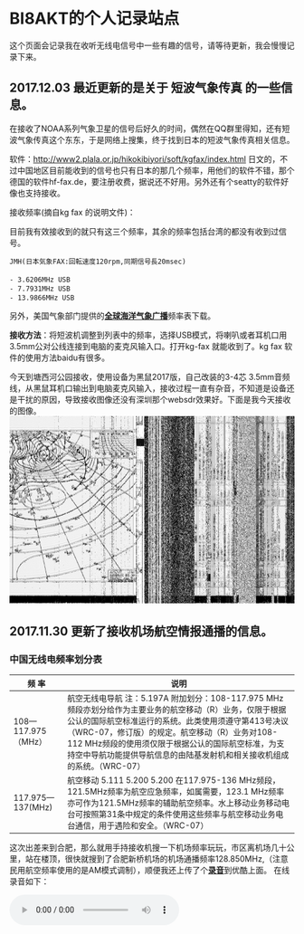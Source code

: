 # BI8AKT的个人记录站点

这个页面会记录我在收听无线电信号中一些有趣的信号，请等待更新，我会慢慢记录下来。


## 2017.12.03 最近更新的是关于 短波气象传真 的一些信息。

在接收了NOAA系列气象卫星的信号后好久的时间，偶然在QQ群里得知，还有短波气象传真这个东东，于是网络上搜集，终于找到日本的短波气象传真相关信息。

软件：http://www2.plala.or.jp/hikokibiyori/soft/kgfax/index.html  日文的，不过中国地区目前能收到的信号也只有日本的那几个频率，用他们的软件不错，那个德国的软件hf-fax.de，要注册收费，据说还不好用。另外还有个seatty的软件好像也支持接收。

接收频率\(摘自kg fax 的说明文件)：

目前我有效接收到的就只有这三个频率，其余的频率包括台湾的都没有收到过信号。

```
JMH(日本気象FAX:回転速度120rpm,同期信号長20msec)

- 3.6206MHz USB
- 7.7931MHz USB
- 13.9866MHz USB
```
另外，美国气象部门提供的[**全球海洋气象广播**](http://www.nws.noaa.gov/om/marine/rfax.pdf)频率表下载。

**接收方法**：将短波机调整到列表中的频率，选择USB模式，将喇叭或者耳机口用3.5mm公对公线连接到电脑的麦克风输入口。打开kg-fax 就能收到了。kg fax 软件的使用方法baidu有很多。

今天到塘西河公园接收，使用设备为黑鼠2017版，自己改装的3-4芯 3.5mm音频线，从黑鼠耳机口输出到电脑麦克风输入，接收过程一直有杂音，不知道是设备还是干扰的原因，导致接收图像还没有深圳那个websdr效果好。下面是我今天接收的图像。
![image](https://github.com/cql1983/BI8AKT/blob/master/docs/tangxihe.png?raw=true)


## 2017.11.30 更新了接收机场航空情报通播的信息。

### 中国无线电频率划分表

频    率 | 说明
--- | ---
108—117.975（MHz） |  航空无线电导航  注：5.197A  附加划分：108-117.975 MHz频段亦划分给作为主要业务的航空移动（R）业务，仅限于根据公认的国际航空标准运行的系统。此类使用须遵守第413号决议（WRC-07，修订版）的规定。航空移动（R）业务对108-112 MHz频段的使用须仅限于根据公认的国际航空标准，为支持空中导航功能提供导航信息的由陆基发射机和相关接收机组成的系统。（WRC-07）
117.975—137(MHz) | 航空移动 5.111  5.200 5.200  在117.975-136 MHz频段，121.5MHz频率为航空应急频率，如属需要，123.1 MHz频率亦可作为121.5MHz频率的辅助航空频率。水上移动业务移动电台可按照第31条中规定的条件使用这些频率与航空移动业务电台通信，用于遇险和安全。（WRC-07）

   
   这次出差来到合肥，那么就用手持接收机搜一下机场频率玩玩，市区离机场几十公里，站在楼顶，很快就搜到了合肥新桥机场的机场通播频率128.850MHz,（注意民用航空频率使用的是AM模式调制），顺便我还上传了个[**录音**](http://player.youku.com/embed/XMzE5ODE4MzIzMg==)到优酷上面。
   在线录音如下：

<audio controls="controls" height="100" width="300">
  <source src="https://github.com/cql1983/BI8AKT/raw/master/docs/%E5%90%88%E8%82%A5%E6%9C%BA%E5%9C%BA%E9%80%9A%E6%92%AD.MP3" type="audio/mp3" />
<embed height="100" width="300" src="https://github.com/cql1983/BI8AKT/raw/master/docs/%E5%90%88%E8%82%A5%E6%9C%BA%E5%9C%BA%E9%80%9A%E6%92%AD.MP3" />
</audio>